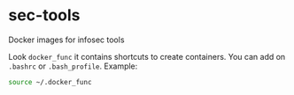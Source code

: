 sec-tools
==================

Docker images for infosec tools

Look `docker_func` it contains shortcuts to create containers.
You can add on `.bashrc` or `.bash_profile`. Example:

```bash
source ~/.docker_func
```
